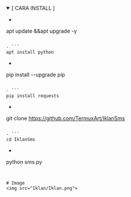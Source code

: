 
<details open>
<summary>    [ CARA INSTALL ] </summary>


- ```
apt update &&apt upgrade -y
```

- ```
apt install python
```

- ```
pip install --upgrade pip
```

- ```
pip install requests
```

- ```
git clone https://github.com/TermuxArt/IklanSms
```

- ```
cd IklanSms
```

- ```
python sms.py
```


# Image
<img src="Iklan/Iklan.png">
